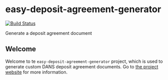 easy-deposit-agreement-generator
================================
[![Build Status](https://travis-ci.org/DANS-KNAW/easy-deposit-agreement-generator.png?branch=master)](https://travis-ci.org/DANS-KNAW/easy-deposit-agreement-generator)

Generate a deposit agreement document

Welcome
-------
Welcome to te  `easy-deposit-agreement-generator` project, which is used to generate custom DANS deposit agreement documents. 
Go to [the project website](https://dans-knaw.github.io/easy-deposit-agreement-generator) for more information.

